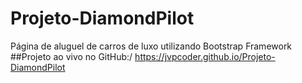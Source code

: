 # Projeto-DiamondPilot
 Página de aluguel de carros de luxo utilizando Bootstrap Framework
##Projeto ao vivo no GitHub:/</h2>
 https://jvpcoder.github.io/Projeto-DiamondPilot
